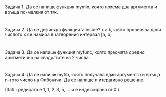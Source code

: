 #
Задача 1. Да се напише функция mymin, която приема два аргумента и връща по-малкия от тях.
#
Задача 2. Да се дефинира функцията inside? x a b, която проверява дали числото x се намира в затворения интервал [a, b].
#
Задача 3. Да се напише функция myfunc, която пресмята средно аритметично на квадратите на 2 числа.
#
Задача 4. Да се напише myfib, която получава един аргумент n и връща n-тото число на Фибоначи. 
Да се напише и итеративно решение.

(Заб.: редицата е 1, 1, 2, 3, 5, ... и е индексирана от 0.)
